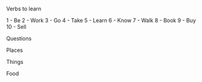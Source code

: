 Verbs to learn

1 - Be
2 - Work
3 - Go
4 - Take
5 - Learn
6 - Know
7 - Walk
8 - Book
9 - Buy
10 - Sell

Questions

Places

Things

Food

